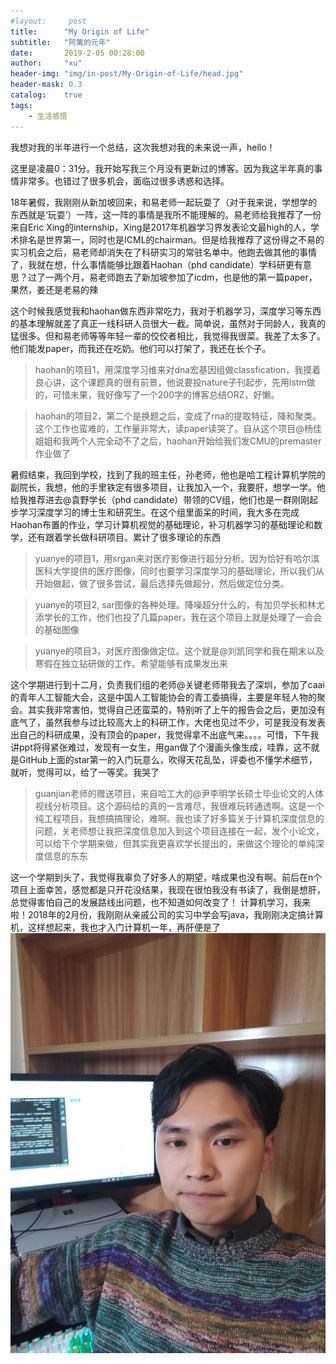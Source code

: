 ```yaml
---
#layout:     post
title:      "My Origin of Life"
subtitle:   "阿篱的元年"
date:       2019-2-05 00:28:00
author:     "xu"
header-img: "img/in-post/My-Origin-of-Life/head.jpg"
header-mask: 0.3
catalog:    true
tags:
    - 生活感悟
---
```

我想对我的半年进行一个总结，这次我想对我的未来说一声，hello！

这里是凌晨0：31分。我开始写我三个月没有更新过的博客。因为我这半年真的事情非常多。也错过了很多机会，面临过很多诱惑和选择。

18年暑假，我刚刚从新加坡回来，和易老师一起玩耍了（对于我来说，学想学的东西就是‘玩耍’）一阵，这一阵的事情是我所不能理解的。易老师给我推荐了一份来自Eric Xing的internship，Xing是2017年机器学习界发表论文最high的人，学术排名是世界第一，同时也是ICML的chairman。但是给我推荐了这份得之不易的实习机会之后，易老师却消失在了科研实习的常驻名单中。他跑去做其他的事情了，我就在想，什么事情能够比跟着Haohan（phd candidate）学科研更有意思？过了一两个月，易老师跑去了新加坡参加了icdm，也是他的第一篇paper，果然，姜还是老易的辣

这个时候我感觉我和haohan做东西非常吃力，我对于机器学习，深度学习等东西的基本理解就差了真正一线科研人员很大一截。简单说，虽然对于同龄人，我真的猛很多。但和易老师等等年轻一辈的佼佼者相比，我觉得我很菜。我差了太多了。他们能发paper，而我还在吃奶。他们可以打架了，我还在长个子。
> haohan的项目1，用深度学习维来对dna宏基因组做classfication，我摸着良心讲，这个课题真的很有前景，他说要投nature子刊起步，先用lstm做的，可惜未果，我好像写了一个200字的博客总结ORZ，好懒。

> haohan的项目2，第二个是换题之后，变成了rna的提取特征，降和聚类。这个工作也蛮难的，工作量非常大，读paper读哭了。自从这个项目@杨佳姐姐和我两个人完全动不了之后，haohan开始给我们发CMU的premaster作业做了

暑假结束，我回到学校，找到了我的班主任，孙老师，他也是哈工程计算机学院的副院长，我想，他的手里铁定有很多项目，让我加入一个，我要肝，想学一学。他给我推荐进去@袁野学长（phd candidate）带领的CV组，他们也是一群刚刚起步学习深度学习的博士生和研究生。在这个组里面呆的时间，我大多在完成Haohan布置的作业，学习计算机视觉的基础理论，补习机器学习的基础理论和数学，还有跟着学长做科研项目。累计了很多理论的东西
> yuanye的项目1，用srgan来对医疗影像进行超分分析。因为恰好有哈尔滨医科大学提供的医疗图像，同时也要学习深度学习的基础理论，所以我们从开始做起，做了很多尝试，最后选择先做超分，然后做定位分类。

> yuanye的项目2, sar图像的各种处理。降噪超分什么的，有加贝学长和林尤添学长的工作，他们也投了几篇paper，我在这个项目上就是处理了一会会的基础图像

> yuanye的项目3，对医疗图像做定位。这个就是@刘凯同学和我在期末以及寒假在独立钻研做的工作。希望能够有成果发出来

这个学期进行到十二月，负责我们组的老师@关键老师带我去了深圳，参加了caai的青年人工智能大会，这是中国人工智能协会的青工委搞得，主要是年轻人物的聚会。其实我非常害怕，觉得自己还蛮菜的，特别听了上午的报告会之后，更加没有底气了，虽然我参与过比较高大上的科研工作，大佬也见过不少，可是我没有发表出自己的科研成果，没有顶会的paper，我觉得拿不出底气来。。。。可惜，下午我讲ppt将得紧张难过，发现有一女生，用gan做了个漫画头像生成，哇靠，这不就是GitHub上面的star第一的入门玩意么，吹得天花乱坠，评委也不懂学术细节，就听，觉得可以，给了一等奖。我哭了

> guanjian老师的赠送项目，来自哈工大的@尹李明学长硕士毕业论文的人体视线分析项目。这个源码给的真的一言难尽，我很难玩转通透啊。这是一个纯工程项目，我想搞搞理论，难啊。我也读了好多篇关于计算机深度信息的问题，关老师想让我把深度信息加入到这个项目连接在一起，发个小论文，可以给下个学期来做，但其实我更喜欢学长提出的，来做这个理论的单纯深度信息的东东

这一个学期到头了，我觉得我辜负了好多人的期望，啥成果也没有啊。前后在n个项目上面幸苦，感觉都是只开花没结果，我现在很怕我没有书读了，我倒是想肝，总觉得害怕自己的发展路线出问题，也不知道如何改变了！
计算机学习，我来啦！2018年的2月份，我刚刚从亲戚公司的实习中学会写java，我刚刚决定搞计算机，这样想起来，我也才入门计算机一年，再肝便是了
![2019年大年初一凌晨三点的我](/img/in-post/My-Origin-of-Life/IMG_20190205_0053.jpg)
